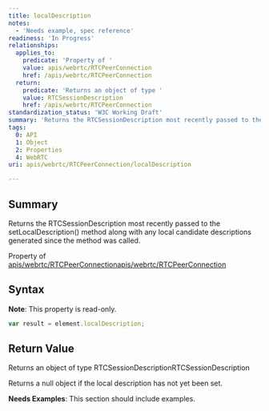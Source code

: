 ```yaml
---
title: localDescription
notes:
  - 'Needs example, spec reference'
readiness: 'In Progress'
relationships:
  applies_to:
    predicate: 'Property of '
    value: apis/webrtc/RTCPeerConnection
    href: /apis/webrtc/RTCPeerConnection
  return:
    predicate: 'Returns an object of type '
    value: RTCSessionDescription
    href: /apis/webrtc/RTCPeerConnection
standardization_status: 'W3C Working Draft'
summary: 'Returns the RTCSessionDescription most recently passed to the setLocalDescription() method along with any local candidate descriptions generated since the method was called.'
tags:
  0: API
  1: Object
  2: Properties
  4: WebRTC
uri: apis/webrtc/RTCPeerConnection/localDescription

---
```

## <span>Summary</span>

Returns the RTCSessionDescription most recently passed to the setLocalDescription() method along with any local candidate descriptions generated since the method was called.

Property of [apis/webrtc/RTCPeerConnection](/apis/webrtc/RTCPeerConnection)[apis/webrtc/RTCPeerConnection](/apis/webrtc/RTCPeerConnection)

## <span>Syntax</span>

**Note**: This property is read-only.

``` js
var result = element.localDescription;
```

## <span>Return Value</span>

Returns an object of type RTCSessionDescriptionRTCSessionDescription

Returns a null object if the local description has not yet been set.

**Needs Examples**: This section should include examples.

